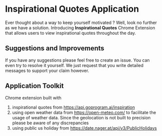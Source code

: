 <div align="left">
<h1> Inspirational Quotes Application </h1>
<p>
Ever thought about a way to keep yourself motivated ? Well, look no further as we have a solution. Introducing <b>Inspirational Quotes</b> Chrome Extension that allows users to view inspirational quotes throughout the day.
</p>

<h2>Suggestions and Improvements</h2>
<p>
If you have any suggestions please feel free to create an issue. You can even try to resolve it yourself. We just request that you write detailed messages to support your claim however.
</p>

<h2> Application Toolkit</h2>
<p>
Chrome extension built with

1. inspirational quotes from https://api.goprogram.ai/inspiration
2. using open weather data from https://open-meteo.com/ to facilitate the usage of weather data. Since the geolocation is not built to precision please be aware of any discrepancies
3. using public us holiday from https://date.nager.at/api/v3/PublicHolidays

</p>
